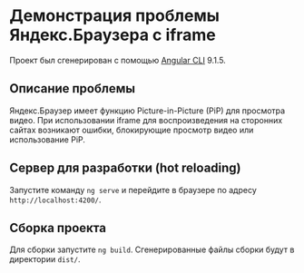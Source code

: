 # Демонстрация проблемы Яндекс.Браузера с iframe

Проект был сгенерирован с помощью [Angular CLI](https://github.com/angular/angular-cli) 9.1.5.

## Описание проблемы

Яндекс.Браузер имеет функцию Picture-in-Picture (PiP) для просмотра видео. При использовании iframe для воспроизведения на сторонних сайтах возникают ошибки, блокирующие просмотр видео или использование PiP.

## Сервер для разработки (hot reloading)

Запустите команду `ng serve` и перейдите в браузере по адресу `http://localhost:4200/`.

## Сборка проекта

Для сборки запустите `ng build`. Сгенерированные файлы сборки будут в директории `dist/`.
